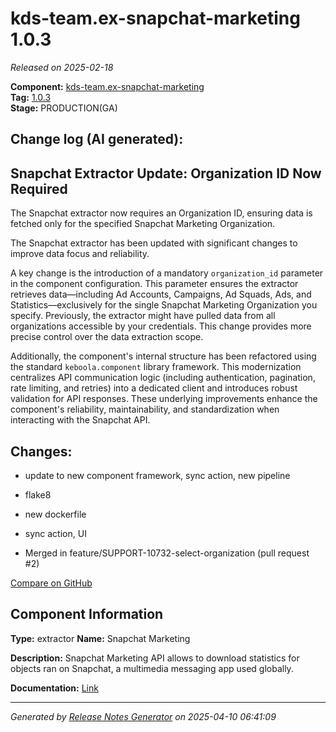 #  kds-team.ex-snapchat-marketing 1.0.3

_Released on 2025-02-18_

**Component:** [kds-team.ex-snapchat-marketing](https://github.com/keboola/component-snapchat-marketing)  
**Tag:** [1.0.3](https://github.com/keboola/component-snapchat-marketing/releases/tag/1.0.3)  
**Stage:** PRODUCTION(GA)


## Change log (AI generated):
## Snapchat Extractor Update: Organization ID Now Required
The Snapchat extractor now requires an Organization ID, ensuring data is fetched only for the specified Snapchat Marketing Organization.

The Snapchat extractor has been updated with significant changes to improve data focus and reliability.

A key change is the introduction of a mandatory `organization_id` parameter in the component configuration. This parameter ensures the extractor retrieves data—including Ad Accounts, Campaigns, Ad Squads, Ads, and Statistics—exclusively for the single Snapchat Marketing Organization you specify. Previously, the extractor might have pulled data from all organizations accessible by your credentials. This change provides more precise control over the data extraction scope.

Additionally, the component's internal structure has been refactored using the standard `keboola.component` library framework. This modernization centralizes API communication logic (including authentication, pagination, rate limiting, and retries) into a dedicated client and introduces robust validation for API responses. These underlying improvements enhance the component's reliability, maintainability, and standardization when interacting with the Snapchat API.



## Changes:



- update to new component framework, sync action, new pipeline 




- flake8 




- new dockerfile 




- sync action, UI 




- Merged in feature/SUPPORT-10732-select-organization (pull request #2) 



[Compare on GitHub](https://github.com/keboola/component-snapchat-marketing/compare/1.0.2...1.0.3)



## Component Information
**Type:** extractor
**Name:** Snapchat Marketing

**Description:** Snapchat Marketing API allows to download statistics for objects ran on Snapchat, a multimedia messaging app used globally.


**Documentation:** [Link](https://github.com/keboola/component-snapchat-marketing/blob/main/README.md)



---
_Generated by [Release Notes Generator](https://github.com/keboola/release-notes-generator)
on 2025-04-10 06:41:09_